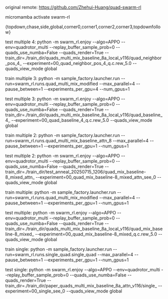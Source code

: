 original remote: https://github.com/Zhehui-Huang/quad-swarm-rl

micromamba activate swarm-rl

{topdown,chase,side,global,corner0,corner1,corner2,corner3,topdownfollow}

test multiple 4:
python -m swarm_rl.enjoy --algo=APPO --env=quadrotor_multi --replay_buffer_sample_prob=0 --quads_use_numba=False --quads_render=True --train_dir=./train_dir/quads_multi_mix_baseline_8a_local_v116/quad_neighbor_pos_4_ --experiment=00_quad_neighbor_pos_4_q.c.rew_5.0 --quads_view_mode global

train multiple 3:
python -m sample_factory.launcher.run --run=swarm_rl.runs.quad_multi_mix_modified --max_parallel=4 --pause_between=1 --experiments_per_gpu=4 --num_gpus=1

test multiple 3:
python -m swarm_rl.enjoy --algo=APPO --env=quadrotor_multi --replay_buffer_sample_prob=0 --quads_use_numba=False --quads_render=True --train_dir=./train_dir/quads_multi_mix_baseline_8a_local_v116/quad_baseline_4_ --experiment=00_quad_baseline_4_q.c.rew_5.0 --quads_view_mode global

train multiple 2:
python -m sample_factory.launcher.run --run=swarm_rl.runs.quad_multi_mix_baseline_attn_8 --max_parallel=4 --pause_between=1 --experiments_per_gpu=1 --num_gpus=1

test multiple 2:
python -m swarm_rl.enjoy --algo=APPO --env=quadrotor_multi --replay_buffer_sample_prob=0 --quads_use_numba=False --quads_render=True --train_dir=./train_dir/test_anneal_20250715_1206/quad_mix_baseline-8_mixed_attn_ --experiment=00_quad_mix_baseline-8_mixed_attn_see_0 --quads_view_mode global

train multiple:
python -m sample_factory.launcher.run --run=swarm_rl.runs.quad_multi_mix_modified --max_parallel=4 --pause_between=1 --experiments_per_gpu=1 --num_gpus=1

test multiple:
python -m swarm_rl.enjoy --algo=APPO --env=quadrotor_multi --replay_buffer_sample_prob=0 --quads_use_numba=False --quads_render=True --train_dir=./train_dir/quads_multi_mix_baseline_8a_local_v116/quad_mix_baseline-8_mixed_ --experiment=00_quad_mix_baseline-8_mixed_q.c.rew_5.0 --quads_view_mode global

train single:
python -m sample_factory.launcher.run --run=swarm_rl.runs.single_quad.single_quad --max_parallel=4 --pause_between=1 --experiments_per_gpu=1 --num_gpus=1

test single:
python -m swarm_rl.enjoy --algo=APPO --env=quadrotor_multi --replay_buffer_sample_prob=0 --quads_use_numba=False --quads_render=True --train_dir=./train_dir/paper_quads_multi_mix_baseline_8a_attn_v116/single_ --experiment=00_single_see_0 --quads_view_mode global